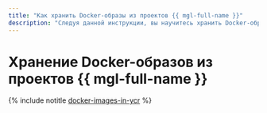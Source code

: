 ```yaml
---
title: "Как хранить Docker-образы из проектов {{ mgl-full-name }}"
description: "Следуя данной инструкции, вы научитесь хранить Docker-образы из проектов {{ mgl-full-name }} в {{ container-registry-full-name }}."
---
```


# Хранение Docker-образов из проектов {{ mgl-full-name }}

{% include notitle [docker-images-in-ycr](../../_tutorials/infrastructure-management/docker-images-in-ycr.md) %}
